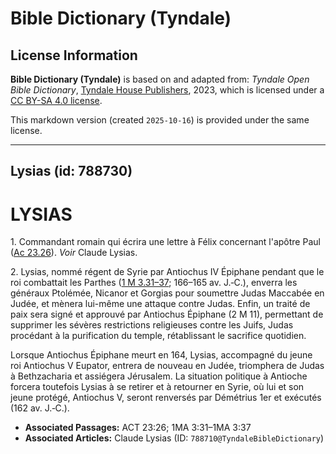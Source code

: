 # Bible Dictionary (Tyndale)

## License Information

**Bible Dictionary (Tyndale)** is based on and adapted from: _Tyndale Open Bible Dictionary_, [Tyndale House Publishers](https://tyndaleopenresources.com/), 2023, which is licensed under a [CC BY-SA 4.0 license](https://creativecommons.org/licenses/by-sa/4.0/legalcode.en).

This markdown version (created `2025-10-16`) is provided under the same license.



--------------------------------

## Lysias (id: 788730)

LYSIAS
======

1\. Commandant romain qui écrira une lettre à Félix concernant l'apôtre Paul ([Ac 23\.26](https://ref.ly/Acts23:26)). *Voir* Claude Lysias.

2\. Lysias, nommé régent de Syrie par Antiochus IV Épiphane pendant que le roi combattait les Parthes ([1 M 3\.31–37](https://ref.ly/1Macc3:31-1Macc3:37); 166–165 av. J.‑C.), enverra les généraux Ptolémée, Nicanor et Gorgias pour soumettre Judas Maccabée en Judée, et mènera lui\-même une attaque contre Judas. Enfin, un traité de paix sera signé et approuvé par Antiochus Épiphane (2 M 11\), permettant de supprimer les sévères restrictions religieuses contre les Juifs, Judas procédant à la purification du temple, rétablissant le sacrifice quotidien.

Lorsque Antiochus Épiphane meurt en 164, Lysias, accompagné du jeune roi Antiochus V Eupator, entrera de nouveau en Judée, triomphera de Judas à Bethzacharia et assiégera Jérusalem. La situation politique à Antioche forcera toutefois Lysias à se retirer et à retourner en Syrie, où lui et son jeune protégé, Antiochus V, seront renversés par Démétrius 1er et exécutés (162 av. J.‑C.).

* **Associated Passages:** ACT 23:26; 1MA 3:31–1MA 3:37
* **Associated Articles:** Claude Lysias (ID: `788710@TyndaleBibleDictionary`)

